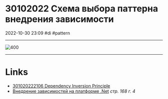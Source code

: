 # 30102022 Схема выбора паттерна внедрения зависимости
2022-10-30 23:09
#di #pattern 
***
![400](Pasted%20image%2020221030231000.png)
***
# Links
- [301020222106 Dependency Inversion Principle](301020222106%20Dependency%20Inversion%20Principle.md)
- [Внедрение зависимостей на платформе .Net](Внедрение%20зависимостей%20на%20платформе%20.Net.md) *стр. 168 г. 4*
